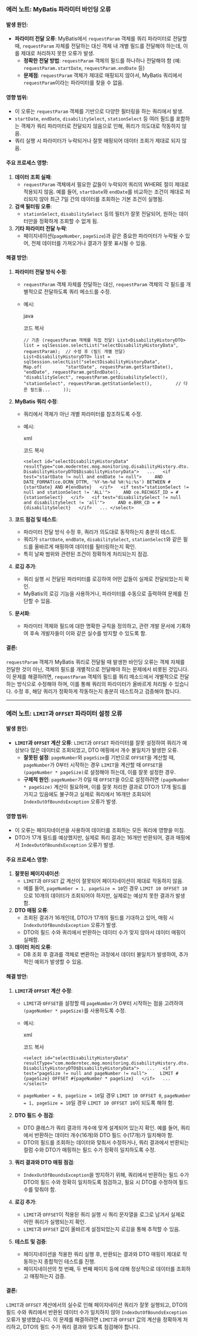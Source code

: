 ### 에러 노트: MyBatis 파라미터 바인딩 오류

#### 발생 원인:

- **파라미터 전달 오류**: MyBatis에서 `requestParam` 객체를 쿼리 파라미터로 전달할 때, `requestParam` 자체를 전달하는 대신 객체 내 개별 필드를 전달해야 하는데, 이를 제대로 처리하지 못한 오류가 발생.
    - **정확한 전달 방법**: `requestParam` 객체의 필드를 하나하나 전달해야 함 (예: `requestParam.startDate`, `requestParam.endDate` 등)
    - **문제점**: `requestParam` 객체가 제대로 매핑되지 않아서, MyBatis 쿼리에서 `requestParam`이라는 파라미터를 찾을 수 없음.

#### 영향 범위:

- 이 오류는 `requestParam` 객체를 기반으로 다양한 필터링을 하는 쿼리에서 발생.
- `startDate`, `endDate`, `disabilitySelect`, `stationSelect` 등 여러 필드를 포함하는 객체가 쿼리 파라미터로 전달되지 않음으로 인해, 쿼리가 의도대로 작동하지 않음.
- 쿼리 실행 시 파라미터가 누락되거나 잘못 매핑되어 데이터 조회가 제대로 되지 않음.

#### 주요 프로세스 영향:

1. **데이터 조회 실패**:
    - `requestParam` 객체에서 필요한 값들이 누락되어 쿼리의 WHERE 절이 제대로 적용되지 않음. 예를 들어, `startDate`와 `endDate`를 비교하는 조건이 제대로 처리되지 않아 최근 7일 간의 데이터를 조회하는 기본 조건이 실행됨.
2. **검색 필터링 오류**:
    - `stationSelect`, `disabilitySelect` 등의 필터가 잘못 전달되어, 원하는 데이터만을 정확하게 조회할 수 없게 됨.
3. **기타 파라미터 전달 누락**:
    - 페이지네이션(`pageNumber`, `pageSize`)과 같은 중요한 파라미터가 누락될 수 있어, 전체 데이터를 가져오거나 결과가 잘못 표시될 수 있음.

#### 해결 방안:

1. **파라미터 전달 방식 수정**:
    
    - `requestParam` 객체 자체를 전달하는 대신, `requestParam` 객체의 각 필드를 개별적으로 전달하도록 쿼리 메소드를 수정.
    - 예시:
        
        java
        
        코드 복사
        
        `// 기존 (requestParam 객체를 직접 전달) List<DisabilityHistoryDTO> list = sqlSession.selectList("selectDisabilityHistoryData", requestParam);  // 수정 후 (필드 개별 전달) List<DisabilityHistoryDTO> list = sqlSession.selectList("selectDisabilityHistoryData",      Map.of(         "startDate", requestParam.getStartDate(),         "endDate", requestParam.getEndDate(),         "disabilitySelect", requestParam.getDisabilitySelect(),         "stationSelect", requestParam.getStationSelect(),         // 다른 필드들...     ));`
        
2. **MyBatis 쿼리 수정**:
    
    - 쿼리에서 객체가 아닌 개별 파라미터를 참조하도록 수정.
    - 예시:
        
        xml
        
        코드 복사
        
        `<select id="selectDisabilityHistoryData" resultType="com.moderntec.mog.monitoring.disabilityHistory.dto.DisabilityHistoryDTO$DisabilityHistoryData">   ...   <if test="startDate != null and endDate != null">     AND DATE_FORMAT(ce.OCRN_DTTM, '%Y-%m-%d %H:%i:%s') BETWEEN #{startDate} AND #{endDate}   </if>   <if test="stationSelect != null and stationSelect != 'ALL'">     AND ce.RECHGST_ID = #{stationSelect}   </if>   <if test="disabilitySelect != null and disabilitySelect != 'all'">     AND e.BRR_CD = #{disabilitySelect}   </if>   ... </select>`
        
3. **코드 점검 및 테스트**:
    
    - 파라미터 전달 방식 수정 후, 쿼리가 의도대로 동작하는지 충분히 테스트.
    - 쿼리가 `startDate`, `endDate`, `disabilitySelect`, `stationSelect`와 같은 필드를 올바르게 매핑하여 데이터를 필터링하는지 확인.
    - 특히 날짜 범위와 관련된 조건이 정확하게 처리되는지 점검.
4. **로깅 추가**:
    
    - 쿼리 실행 시 전달된 파라미터를 로깅하여 어떤 값들이 실제로 전달되었는지 확인.
    - MyBatis의 로깅 기능을 사용하거나, 파라미터를 수동으로 출력하여 문제를 진단할 수 있음.
5. **문서화**:
    
    - 파라미터 객체와 필드에 대한 명확한 규칙을 정의하고, 관련 개발 문서에 기록하여 후속 개발자들이 이와 같은 실수를 방지할 수 있도록 함.

#### 결론:

`requestParam` 객체가 MyBatis 쿼리로 전달될 때 발생한 바인딩 오류는 객체 자체를 전달한 것이 아닌, 객체의 필드를 개별적으로 전달해야 하는 문제에서 비롯된 것입니다. 이 문제를 해결하려면, `requestParam` 객체의 필드를 쿼리 메소드에서 개별적으로 전달하는 방식으로 수정해야 하며, 이를 통해 쿼리의 파라미터가 올바르게 처리될 수 있습니다. 수정 후, 해당 쿼리가 정확하게 작동하는지 충분히 테스트하고 검증해야 합니다.

----

### 에러 노트: `LIMIT`과 `OFFSET` 파라미터 설정 오류

#### 발생 원인:

- **`LIMIT`과 `OFFSET` 계산 오류**: `LIMIT`과 `OFFSET` 파라미터를 잘못 설정하여 쿼리가 예상보다 많은 데이터로 조회되었고, DTO 매핑에서 개수 불일치가 발생한 오류.
    - **잘못된 설정**: `pageNumber`와 `pageSize`를 기반으로 `OFFSET`을 계산할 때, `pageNumber`가 0부터 시작하는 경우 `LIMIT`을 계산할 때 `OFFSET`을 `(pageNumber * pageSize)`로 설정해야 하는데, 이를 잘못 설정한 경우.
    - **구체적 원인**: `pageNumber`가 0일 때 `OFFSET`을 0으로 설정하려면 `(pageNumber * pageSize)` 계산이 필요하며, 이를 잘못 처리한 결과로 DTO가 17개 필드를 가지고 있음에도 불구하고 실제로 쿼리에서 16개만 조회되어 `IndexOutOfBoundsException` 오류가 발생.

#### 영향 범위:

- 이 오류는 페이지네이션을 사용하여 데이터를 조회하는 모든 쿼리에 영향을 미침.
- DTO가 17개 필드를 예상했지만, 실제로 쿼리 결과는 16개만 반환되어, 결과 매핑에서 `IndexOutOfBoundsException` 오류가 발생.

#### 주요 프로세스 영향:

1. **잘못된 페이지네이션**:
    - `LIMIT`과 `OFFSET` 값 계산이 잘못되어 페이지네이션이 제대로 작동하지 않음.
    - 예를 들어, `pageNumber = 1, pageSize = 10`인 경우 `LIMIT 10 OFFSET 10`으로 10개의 데이터가 조회되어야 하지만, 실제로는 예상치 못한 결과가 발생함.
2. **DTO 매핑 오류**:
    - 조회된 결과가 16개인데, DTO가 17개의 필드를 기대하고 있어, 매핑 시 `IndexOutOfBoundsException` 오류가 발생.
    - DTO의 필드 수와 쿼리에서 반환하는 데이터 수가 맞지 않아서 데이터 매핑이 실패함.
3. **데이터 처리 오류**:
    - DB 조회 후 결과를 객체로 변환하는 과정에서 데이터 불일치가 발생하여, 추가적인 예외가 발생할 수 있음.

#### 해결 방안:

1. **`LIMIT`과 `OFFSET` 계산 수정**:
    
    - `LIMIT`과 `OFFSET`을 설정할 때 `pageNumber`가 0부터 시작하는 점을 고려하여 `(pageNumber * pageSize)`를 사용하도록 수정.
    - 예시:
        
        xml
        
        코드 복사
        
        `<select id="selectDisabilityHistoryData" resultType="com.moderntec.mog.monitoring.disabilityHistory.dto.DisabilityHistoryDTO$DisabilityHistoryData">   ...   <if test="pageSize != null and pageNumber != null">     LIMIT #{pageSize} OFFSET #{pageNumber * pageSize}   </if>   ... </select>`
        
    - `pageNumber = 0, pageSize = 10`일 경우 `LIMIT 10 OFFSET 0`, `pageNumber = 1, pageSize = 10`일 경우 `LIMIT 10 OFFSET 10`이 되도록 해야 함.
2. **DTO 필드 수 점검**:
    
    - DTO 클래스가 쿼리 결과의 개수에 맞게 설계되어 있는지 확인. 예를 들어, 쿼리에서 반환하는 데이터 개수(16개)와 DTO 필드 수(17개)가 일치해야 함.
    - DTO의 필드를 조회하는 데이터와 맞춰서 수정하거나, 쿼리 결과에서 반환되는 컬럼 수와 DTO가 매핑하는 필드 수가 정확히 일치하도록 수정.
3. **쿼리 결과와 DTO 매핑 점검**:
    
    - `IndexOutOfBoundsException`을 방지하기 위해, 쿼리에서 반환하는 필드 수가 DTO의 필드 수와 정확히 일치하도록 점검하고, 필요 시 DTO를 수정하여 필드 수를 맞춰야 함.
4. **로깅 추가**:
    
    - `LIMIT`과 `OFFSET`이 적용된 쿼리 실행 시 쿼리 문자열을 로그로 남겨서 실제로 어떤 쿼리가 실행되는지 확인.
    - `LIMIT`과 `OFFSET` 값이 올바르게 설정되었는지 로깅을 통해 추적할 수 있음.
5. **테스트 및 검증**:
    
    - 페이지네이션을 적용한 쿼리 실행 후, 반환되는 결과와 DTO 매핑이 제대로 작동하는지 종합적인 테스트를 진행.
    - 페이지네이션의 첫 번째, 두 번째 페이지 등에 대해 정상적으로 데이터를 조회하고 매핑하는지 검증.

#### 결론:

`LIMIT`과 `OFFSET` 계산에서의 실수로 인해 페이지네이션 쿼리가 잘못 실행되고, DTO의 필드 수와 쿼리에서 반환된 데이터 수가 일치하지 않아 `IndexOutOfBoundsException` 오류가 발생했습니다. 이 문제를 해결하려면 `LIMIT`과 `OFFSET` 값의 계산을 정확하게 처리하고, DTO의 필드 수가 쿼리 결과와 맞도록 점검해야 합니다.